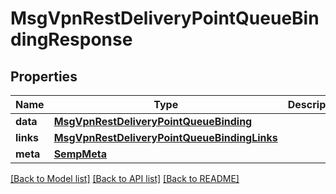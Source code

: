# MsgVpnRestDeliveryPointQueueBindingResponse

## Properties
Name | Type | Description | Notes
------------ | ------------- | ------------- | -------------
**data** | [**MsgVpnRestDeliveryPointQueueBinding**](MsgVpnRestDeliveryPointQueueBinding.md) |  | [optional] 
**links** | [**MsgVpnRestDeliveryPointQueueBindingLinks**](MsgVpnRestDeliveryPointQueueBindingLinks.md) |  | [optional] 
**meta** | [**SempMeta**](SempMeta.md) |  | 

[[Back to Model list]](../README.md#documentation-for-models) [[Back to API list]](../README.md#documentation-for-api-endpoints) [[Back to README]](../README.md)


